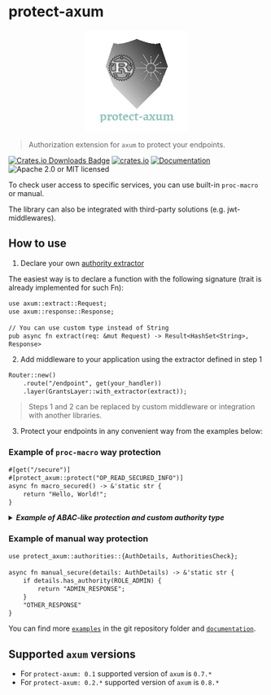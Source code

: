 # protect-axum

<p align="center">
    <img alt="protect-axum" src="https://github.com/DDtKey/protect-endpoints/raw/main/protect-axum/logo.png">
</p>

> Authorization extension for `axum` to protect your endpoints.

[![Crates.io Downloads Badge](https://img.shields.io/crates/d/protect-axum)](https://crates.io/crates/protect-axum)
[![crates.io](https://img.shields.io/crates/v/protect-axum)](https://crates.io/crates/protect-axum)
[![Documentation](https://docs.rs/protect-axum/badge.svg)](https://docs.rs/protect-axum)
![Apache 2.0 or MIT licensed](https://img.shields.io/crates/l/protect-axum)

To check user access to specific services, you can use built-in `proc-macro` or manual.

The library can also be integrated with third-party solutions (e.g. jwt-middlewares).

## How to use

1. Declare your
   own [authority extractor](https://docs.rs/protect-endpoints-core/latest/protect_endpoints_core/authorities/extractor/trait.AuthoritiesExtractor.html)

The easiest way is to declare a function with the following signature (trait is already implemented for such Fn):

```rust,ignore
use axum::extract::Request;
use axum::response::Response;

// You can use custom type instead of String
pub async fn extract(req: &mut Request) -> Result<HashSet<String>, Response>
```

2. Add middleware to your application using the extractor defined in step 1

```rust,ignore
Router::new()
    .route("/endpoint", get(your_handler))
    .layer(GrantsLayer::with_extractor(extract));
```

> Steps 1 and 2 can be replaced by custom middleware or integration with another libraries.

3. Protect your endpoints in any convenient way from the examples below:

### Example of `proc-macro` way protection

```rust,ignore
#[get("/secure")]
#[protect_axum::protect("OP_READ_SECURED_INFO")]
async fn macro_secured() -> &'static str {
    return "Hello, World!";
}
```

<details>

<summary> <b><i> Example of ABAC-like protection and custom authority type </i></b></summary>
<br/>


Here is an example using the `ty` and `expr` attributes. But these are independent features.

`expr` allows you to include some checks in the macro based on function params, it can be combined with authorities by
using `all`/`any`.

`ty` allows you to use a custom type for th authorities (then the middleware needs to be configured).
Take a look at an [enum-role example](examples/enum-role/main.rs)

```rust,ignore
use enums::Role::{self, ADMIN};
use dto::User;

#[get("/info/{user_id}")]
#[protect_axum::protect("ADMIN", expr = "user_id.into_inner() == user.id", ty = "Role")]
async fn macro_secured(Path(user_id): Path<i32>, Json(user): Json<User>) -> &'static str {
    "some secured response"
}

#[post("/info/{user_id}")]
#[protect_axum::protect(any("ADMIN", expr = "user.is_super_user()"), ty = "Role")]
async fn admin_or_super_user(Path(user_id): Path<i32>, Json(user): Json<User>) -> &'static str {
    "some secured response"
}
```

</details>

### Example of manual way protection

```rust,ignore
use protect_axum::authorities::{AuthDetails, AuthoritiesCheck};

async fn manual_secure(details: AuthDetails) -> &'static str {
    if details.has_authority(ROLE_ADMIN) {
        return "ADMIN_RESPONSE";
    }
    "OTHER_RESPONSE"
}
```

You can find more [`examples`] in the git repository folder and [`documentation`].

## Supported `axum` versions

* For `protect-axum: 0.1` supported version of `axum` is `0.7.*`
* For `protect-axum: 0.2.*` supported version of `axum` is `0.8.*`

[`examples`]: https://github.com/DDtKey/protect-endpoints/tree/main/protect-axum/examples
[`documentation`]: https://docs.rs/protect-axum
